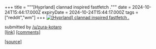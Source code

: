 +++
title = """[Hyprland] clannad inspired fastfetch ."""
date = 2024-10-24T15:44:17.000Z
expiryDate = 2024-10-24T15:44:17.000Z
tags = ["reddit","wm"]
+++
[![[Hyprland] clannad inspired fastfetch .](https://preview.redd.it/g1aae5uu5qwd1.png?width=640&crop=smart&auto=webp&s=2deef7e43001fd81b95712990a15a26507174255 "[Hyprland] clannad inspired fastfetch .")](https://www.reddit.com/r/unixporn/comments/1gb5qdl/hyprland_clannad_inspired_fastfetch/)

submitted by [/u/zura-kotaro](https://www.reddit.com/user/zura-kotaro)  
[\[link\]](https://i.redd.it/g1aae5uu5qwd1.png) [\[comments\]](https://www.reddit.com/r/unixporn/comments/1gb5qdl/hyprland_clannad_inspired_fastfetch/)

[[source]](https://www.reddit.com/r/unixporn/comments/1gb5qdl/hyprland_clannad_inspired_fastfetch/)
